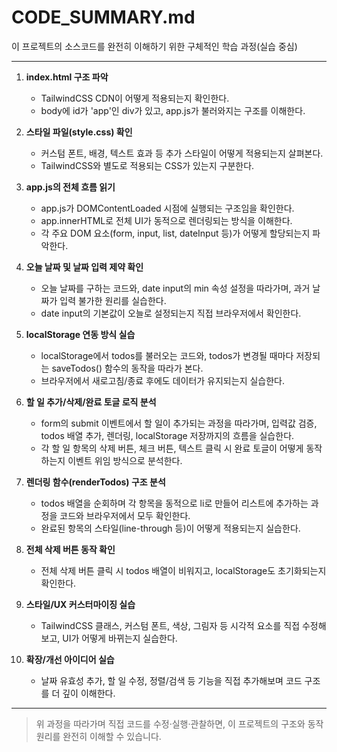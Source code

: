 # CODE_SUMMARY.md

이 프로젝트의 소스코드를 완전히 이해하기 위한 구체적인 학습 과정(실습 중심)

---

1. **index.html 구조 파악**
   - TailwindCSS CDN이 어떻게 적용되는지 확인한다.
   - body에 id가 'app'인 div가 있고, app.js가 불러와지는 구조를 이해한다.

2. **스타일 파일(style.css) 확인**
   - 커스텀 폰트, 배경, 텍스트 효과 등 추가 스타일이 어떻게 적용되는지 살펴본다.
   - TailwindCSS와 별도로 적용되는 CSS가 있는지 구분한다.

3. **app.js의 전체 흐름 읽기**
   - app.js가 DOMContentLoaded 시점에 실행되는 구조임을 확인한다.
   - app.innerHTML로 전체 UI가 동적으로 렌더링되는 방식을 이해한다.
   - 각 주요 DOM 요소(form, input, list, dateInput 등)가 어떻게 할당되는지 파악한다.

4. **오늘 날짜 및 날짜 입력 제약 확인**
   - 오늘 날짜를 구하는 코드와, date input의 min 속성 설정을 따라가며, 과거 날짜가 입력 불가한 원리를 실습한다.
   - date input의 기본값이 오늘로 설정되는지 직접 브라우저에서 확인한다.

5. **localStorage 연동 방식 실습**
   - localStorage에서 todos를 불러오는 코드와, todos가 변경될 때마다 저장되는 saveTodos() 함수의 동작을 따라가 본다.
   - 브라우저에서 새로고침/종료 후에도 데이터가 유지되는지 실습한다.

6. **할 일 추가/삭제/완료 토글 로직 분석**
   - form의 submit 이벤트에서 할 일이 추가되는 과정을 따라가며, 입력값 검증, todos 배열 추가, 렌더링, localStorage 저장까지의 흐름을 실습한다.
   - 각 할 일 항목의 삭제 버튼, 체크 버튼, 텍스트 클릭 시 완료 토글이 어떻게 동작하는지 이벤트 위임 방식으로 분석한다.

7. **렌더링 함수(renderTodos) 구조 분석**
   - todos 배열을 순회하며 각 항목을 동적으로 li로 만들어 리스트에 추가하는 과정을 코드와 브라우저에서 모두 확인한다.
   - 완료된 항목의 스타일(line-through 등)이 어떻게 적용되는지 실습한다.

8. **전체 삭제 버튼 동작 확인**
   - 전체 삭제 버튼 클릭 시 todos 배열이 비워지고, localStorage도 초기화되는지 확인한다.

9. **스타일/UX 커스터마이징 실습**
   - TailwindCSS 클래스, 커스텀 폰트, 색상, 그림자 등 시각적 요소를 직접 수정해보고, UI가 어떻게 바뀌는지 실습한다.

10. **확장/개선 아이디어 실습**
    - 날짜 유효성 추가, 할 일 수정, 정렬/검색 등 기능을 직접 추가해보며 코드 구조를 더 깊이 이해한다.

---

> 위 과정을 따라가며 직접 코드를 수정·실행·관찰하면, 이 프로젝트의 구조와 동작 원리를 완전히 이해할 수 있습니다.
